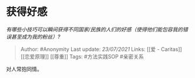 # 获得好感
*有哪些小技巧可以瞬间获得不同国家/民族的人们的好感（使得他们能包容我的错误甚至成为我的粉丝）?*

> Author: #Anonymity
Last update: *23/07/2021* 
Links: [[爱 - Caritas]] [[恋爱原理]] [[尊重]]
Tags:   #方法实践SOP  #亲密关系 

 
对人常抱同情。



